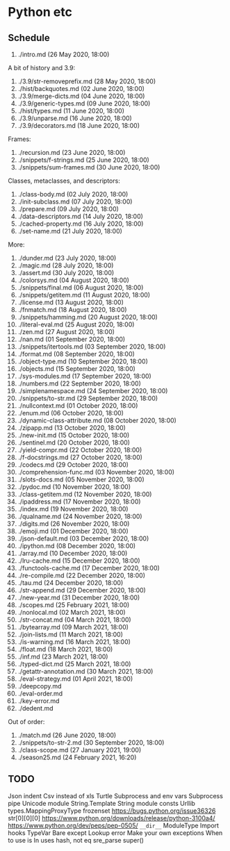 # Python etc

## Schedule

1. ./intro.md (26 May 2020, 18:00)

A bit of history and 3.9:

1. ./3.9/str-removeprefix.md    (28 May 2020, 18:00)
1. ./hist/backquotes.md         (02 June 2020, 18:00)
1. ./3.9/merge-dicts.md         (04 June 2020, 18:00)
1. ./3.9/generic-types.md       (09 June 2020, 18:00)
1. ./hist/types.md              (11 June 2020, 18:00)
1. ./3.9/unparse.md             (16 June 2020, 18:00)
1. ./3.9/decorators.md          (18 June 2020, 18:00)

Frames:

1. ./recursion.md               (23 June 2020, 18:00)
1. ./snippets/f-strings.md      (25 June 2020, 18:00)
1. ./snippets/sum-frames.md     (30 June 2020, 18:00)

Classes, metaclasses, and descriptors:

1. ./class-body.md              (02 July 2020, 18:00)
1. ./init-subclass.md           (07 July 2020, 18:00)
1. ./prepare.md                 (09 July 2020, 18:00)
1. ./data-descriptors.md        (14 July 2020, 18:00)
1. ./cached-property.md         (16 July 2020, 18:00)
1. ./set-name.md                (21 July 2020, 18:00)

More:

1. ./dunder.md                  (23 July 2020, 18:00)
1. ./magic.md                   (28 July 2020, 18:00)
1. ./assert.md                  (30 July 2020, 18:00)
1. ./colorsys.md                (04 August 2020, 18:00)
1. ./snippets/final.md          (06 August 2020, 18:00)
1. ./snippets/getitem.md        (11 August 2020, 18:00)
1. ./license.md                 (13 August 2020, 18:00)
1. ./fnmatch.md                 (18 August 2020, 18:00)
1. ./snippets/hamming.md        (20 August 2020, 18:00)
1. ./literal-eval.md            (25 August 2020, 18:00)
1. ./zen.md                     (27 August 2020, 18:00)
1. ./nan.md                     (01 September 2020, 18:00)
1. ./snippets/itertools.md      (03 September 2020, 18:00)
1. ./format.md                  (08 September 2020, 18:00)
1. ./object-type.md             (10 September 2020, 18:00)
1. ./objects.md                 (15 September 2020, 18:00)
1. ./sys-modules.md             (17 September 2020, 18:00)
1. ./numbers.md                 (22 September 2020, 18:00)
1. ./simplenamespace.md         (24 September 2020, 18:00)
1. ./snippets/to-str.md         (29 September 2020, 18:00)
1. ./nullcontext.md             (01 October 2020, 18:00)
1. ./enum.md                    (06 October 2020, 18:00)
1. ./dynamic-class-attribute.md (08 October 2020, 18:00)
1. ./zipapp.md                  (13 October 2020, 18:00)
1. ./new-init.md                (15 October 2020, 18:00)
1. ./sentinel.md                (20 October 2020, 18:00)
1. ./yield-compr.md             (22 October 2020, 18:00)
1. ./f-docstrings.md            (27 October 2020, 18:00)
1. ./codecs.md                  (29 October 2020, 18:00)
1. ./comprehension-func.md      (03 November 2020, 18:00)
1. ./slots-docs.md              (05 November 2020, 18:00)
1. ./pydoc.md                   (10 November 2020, 18:00)
1. ./class-getitem.md           (12 November 2020, 18:00)
1. ./ipaddress.md               (17 November 2020, 18:00)
1. ./index.md                   (19 November 2020, 18:00)
1. ./qualname.md                (24 November 2020, 18:00)
1. ./digits.md                  (26 November 2020, 18:00)
1. ./emoji.md                   (01 December 2020, 18:00)
1. ./json-default.md            (03 December 2020, 18:00)
1. ./ipython.md                 (08 December 2020, 18:00)
1. ./array.md                   (10 December 2020, 18:00)
1. ./lru-cache.md               (15 December 2020, 18:00)
1. ./functools-cache.md         (17 December 2020, 18:00)
1. ./re-compile.md              (22 December 2020, 18:00)
1. ./tau.md                     (24 December 2020, 18:00)
1. ./str-append.md              (29 December 2020, 18:00)
1. ./new-year.md                (31 December 2020, 18:00)
1. ./scopes.md                  (25 February 2021, 18:00)
1. ./nonlocal.md                (02 March 2021, 18:00)
1. ./str-concat.md              (04 March 2021, 18:00)
1. ./bytearray.md               (09 March 2021, 18:00)
1. ./join-lists.md              (11 March 2021, 18:00)
1. ./is-warning.md              (16 March 2021, 18:00)
1. ./float.md                   (18 March 2021, 18:00)
1. ./inf.md                     (23 March 2021, 18:00)
1. ./typed-dict.md              (25 March 2021, 18:00)
1. ./getattr-annotation.md      (30 March 2021, 18:00)
1. ./eval-strategy.md           (01 April 2021, 18:00)
1. ./deepcopy.md
1. ./eval-order.md
1. ./key-error.md
1. ./dedent.md

Out of order:

1. ./match.md                   (26 June 2020, 18:00)
1. ./snippets/to-str-2.md       (30 September 2020, 18:00)
1. ./class-scope.md             (27 January 2021, 19:00)
1. ./season25.md                (24 February 2021, 16:20)

## TODO

Json indent
Csv instead of xls
Turtle
Subprocess and env vars
Subprocess pipe
Unicode module
String.Template
String module consts
Urllib
types.MappingProxyType
frozenset
https://bugs.python.org/issue36326
str[0][0][0]
https://www.python.org/downloads/release/python-3100a4/
https://www.python.org/dev/peps/pep-0505/
`__dir__`
ModuleType
Import hooks
TypeVar
Bare except
Lookup error
Make your own exceptions
When to use is
In uses hash, not eq
sre_parse
super()
